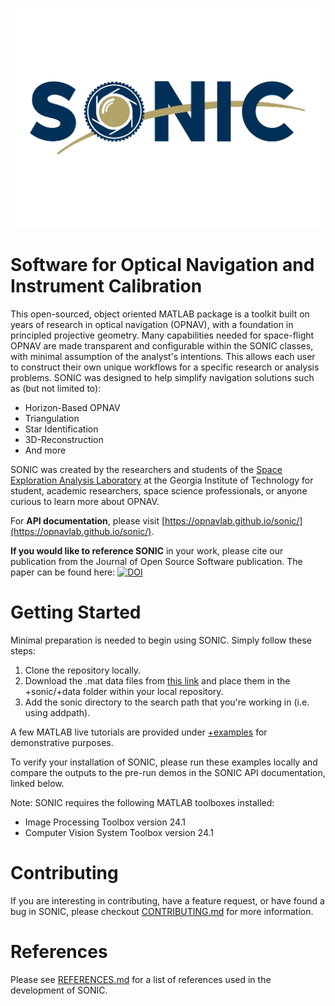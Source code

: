 ![SONIC](https://github.com/opnavlab/sonic/blob/main/logos/sonic_banner.png)
# **S**oftware for **O**ptical **N**avigation and **I**nstrument **C**alibration
This open-sourced, object oriented MATLAB package is a toolkit built on years of research in
optical navigation (OPNAV), with a foundation in principled projective geometry. Many 
capabilities needed for space-flight OPNAV are made transparent and configurable within the SONIC classes, 
with minimal assumption of the analyst's intentions. This allows each user to construct their own 
unique workflows for a specific research or analysis problems. SONIC was designed to help simplify navigation solutions such as (but not limited to):

- Horizon-Based OPNAV
- Triangulation
- Star Identification
- 3D-Reconstruction
- And more

SONIC was created by the researchers and students of the [Space Exploration Analysis 
Laboratory](https://seal.ae.gatech.edu/) at the Georgia Institute of Technology for student, 
academic researchers, space science professionals, or anyone curious to learn more about OPNAV.

For **API documentation**, please visit [https://opnavlab.github.io/sonic/](https://opnavlab.github.io/sonic/).

**If you would like to reference SONIC** in your work, please cite our publication from the Journal of Open Source Software publication. The paper can be found here:
[![DOI](https://joss.theoj.org/papers/10.21105/joss.06916/status.svg)](https://doi.org/10.21105/joss.06916)

# Getting Started
Minimal preparation is needed to begin using SONIC. Simply follow these steps:
1. Clone the repository locally.
2. Download the .mat data files from [this link](https://gatech.box.com/s/6l6uj7yafvwcj5goh7pxqpejajjspy4y) and place them in the +sonic/+data folder within your local repository.
3. Add the sonic directory to the search path that you're working in (i.e. using addpath). 

A few MATLAB live tutorials are provided under [+examples](https://github.com/opnavlab/sonic/tree/main/%2Bexamples)
for demonstrative purposes.

To verify your installation of SONIC, please run these examples locally and compare the outputs to the pre-run demos in the SONIC API documentation, linked below.

Note: SONIC requires the following MATLAB toolboxes installed:
- Image Processing Toolbox version 24.1
- Computer Vision System Toolbox version 24.1

# Contributing
If you are interesting in contributing, have a feature request, or have found a bug in SONIC, please checkout [CONTRIBUTING.md](https://github.com/opnavlab/sonic/blob/main/CONTRIBUTING.md) for more information.

# References
Please see [REFERENCES.md](https://github.com/opnavlab/sonic/blob/main/REFERENCES.md) for a list of references used in the development of SONIC.
